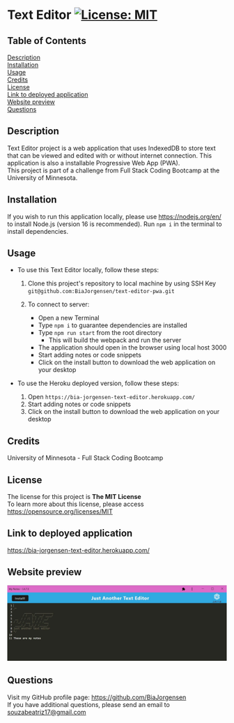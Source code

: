 # Text Editor [![License: MIT](https://img.shields.io/badge/License-MIT-yellow.svg)](https://opensource.org/licenses/MIT)

## Table of Contents
  [Description](#description)<br>
  [Installation](#installation)<br>
  [Usage](#usage)<br>
  [Credits](#credits)<br>
  [License](#license)<br>
  [Link to deployed application](#link-to-deployed-application)<br>
  [Website preview](#website-preview)<br>
  [Questions](#questions)<br>

## Description
Text Editor project is a web application that uses IndexedDB to store text that can be viewed and edited with or without internet connection. This application is also a installable Progressive Web App (PWA).\
This project is part of a challenge from Full Stack Coding Bootcamp at the University of Minnesota.


## Installation

If you wish to run this application locally, please use https://nodejs.org/en/ to install Node.js (version 16 is recommended).
Run `npm i` in the terminal to install dependencies.

## Usage
* To use this Text Editor locally, follow these steps:
    1. Clone this project's repository to local machine by using SSH Key `git@github.com:BiaJorgensen/text-editor-pwa.git`

    1. To connect to server:
        * Open a new Terminal
        * Type `npm i` to guarantee dependencies are installed
        * Type `npm run start` from the root directory
            * This will build the webpack and run the server
        * The application should open in the browser using local host 3000
        * Start adding notes or code snippets
        * Click on the install button to download the web application on your desktop

* To use the Heroku deployed version, follow these steps:
    1. Open `https://bia-jorgensen-text-editor.herokuapp.com/`
    1. Start adding notes or code snippets
    1. Click on the install button to download the web application on your desktop
 

## Credits

University of Minnesota - Full Stack Coding Bootcamp

## License

The license for this project is **The MIT License**<br>
To learn more about this license, please access https://opensource.org/licenses/MIT

## Link to deployed application

https://bia-jorgensen-text-editor.herokuapp.com/

## Website preview

<kbd>![Text-Editor-Homepage](./client/src/images/jate_homepage.JPG)</kbd>

## Questions
Visit my GitHub profile page: https://github.com/BiaJorgensen<br>
If you have additional questions, please send an email to souzabeatriz17@gmail.com